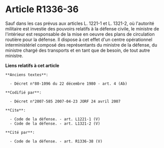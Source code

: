 # Article R1336-36

Sauf dans les cas prévus aux articles L. 1221-1 et L. 1321-2, où l'autorité militaire est investie des pouvoirs relatifs à la
défense civile, le ministre de l'intérieur est responsable de la mise en oeuvre des plans de circulation routière pour la
défense. Il dispose à cet effet d'un centre opérationnel interministériel composé des représentants du ministre de la
défense, du ministre chargé des transports et en tant que de besoin, de tout autre ministre.

**Liens relatifs à cet article**

	**Anciens textes**:

	  - Décret n°80-1096 du 22 décembre 1980 - art. 4 (Ab)

	**Codifié par**:

	  - Décret n°2007-585 2007-04-23 JORF 24 avril 2007

	**Cite**:

	  - Code de la défense. - art. L1221-1 (V)
	  - Code de la défense. - art. L1321-2 (V)

	**Cité par**:

	  - Code de la défense. - art. R1336-38 (V)
